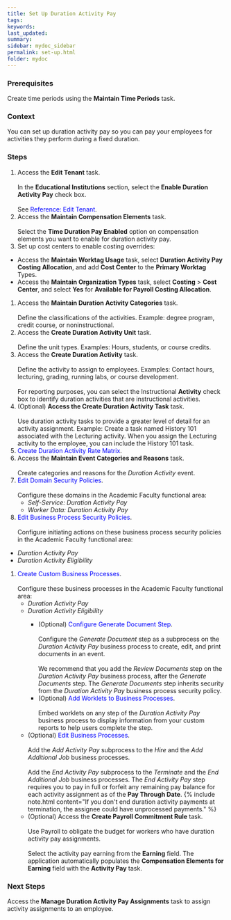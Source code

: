 ```yaml
---
title: Set Up Duration Activity Pay
tags:
keywords:
last_updated:
summary:
sidebar: mydoc_sidebar
permalink: set-up.html
folder: mydoc
---
```


### Prerequisites
Create time periods using the **Maintain Time Periods** task.

### Context
You can set up duration activity pay so you can pay your employees for activities they perform during a fixed duration.

### Steps
1.  Access the **Edit Tenant** task.<br/><br/>In the **Educational Institutions** section, select the **Enable Duration Activity Pay** check box.<br/><br/>See <span style="color: blue;">Reference: Edit Tenant</span>.
1.  Access the **Maintain Compensation Elements** task.<br/><br/>Select the **Time Duration Pay Enabled** option on compensation elements you want to enable for duration activity pay.
1.  Set up cost centers to enable costing overrides:
* Access the **Maintain Worktag Usage** task, select **Duration Activity Pay Costing Allocation**, and add **Cost Center** to the **Primary Worktag** Types.
* Access the **Maintain Organization Types** task, select **Costing** > **Cost Center**, and select **Yes** for **Available for Payroll Costing Allocation**.
1.  Access the **Maintain Duration Activity Categories** task.<br/><br/>Define the classifications of the activities. Example: degree program, credit course, or noninstructional.
1.  Access the **Create Duration Activity Unit** task.<br/><br/>Define the unit types. Examples: Hours, students, or course credits.
1.  Access the **Create Duration Activity** task.<br/><br/>Define the activity to assign to employees. Examples: Contact hours, lecturing, grading, running labs, or course development.<br/><br/>For reporting purposes, you can select the Instructional **Activity** check box to identify duration activities that are instructional activities.
1.  (Optional) **Access the Create Duration Activity Task** task.<br/><br/>Use duration activity tasks to provide a greater level of detail for an activity assignment. Example: Create a task named History 101 associated with the Lecturing activity. When you assign the Lecturing activity to the employee, you can include the History 101 task.
1.  <span style="color: blue;">Create Duration Activity Rate Matrix</span>.
1.  Access the **Maintain Event Categories and Reasons** task.<br/><br/>Create categories and reasons for the *Duration Activity* event.
1. <span style="color: blue;">Edit Domain Security Policies</span>.<br/><br/>Configure these domains in the Academic Faculty functional area:
    * *Self-Service: Duration Activity Pay*
    * *Worker Data: Duration Activity Pay*
1. <span style="color: blue;">Edit Business Process Security Policies</span>.<br/><br/>Configure initiating actions on these business process security policies in the Academic Faculty functional area:
* *Duration Activity Pay*
* *Duration Activity Eligibility*
1. <span style="color: blue;">Create Custom Business Processes</span>.<br/><br/>Configure these business processes in the Academic Faculty functional area:
    <ul>
    <li><i>Duration Activity Pay</i></li>
    <li><i>Duration Activity Eligibility</i></li>
    <ul><li> (Optional) <span style="color: blue;">Configure Generate Document Step</span>.<br/><br/>Configure the <i>Generate Document</i> step as a subprocess on the <i>Duration Activity Pay</i> business process to create, edit, and print documents in an event.<br/><br/>We recommend that you add the <i>Review Documents</i> step on the <i>Duration Activity Pay</i> business process, after the <i>Generate Documents</i> step. The <i>Generate Documents</i> step inherits security from the <i>Duration Activity Pay</i> business process security policy.</li>
    <li> (Optional) <span style="color: blue;">Add Worklets to Business Processes</span>.<br/><br/>Embed worklets on any step of the <i>Duration Activity Pay</i> business process to display information from your custom reports to help users complete the step.</li></ul>
1. (Optional) <span style="color: blue;">Edit Business Processes</span>.<br/><br/>Add the *Add Activity Pay* subprocess to the *Hire* and the *Add Additional Job* business processes.<br/><br/>Add the *End Activity Pay* subprocess to the *Terminate* and the *End Additional Job* business processes. The *End Activity Pay* step requires you to pay in full or forfeit any remaining pay balance for each activity assignment as of the **Pay Through Date**.
    {% include note.html content="If you don't end duration activity payments at termination, the assignee could have unprocessed payments." %}
1. (Optional) Access the **Create Payroll Commitment Rule** task.<br/><br/>Use Payroll to obligate the budget for workers who have duration activity pay assignments.<br/><br/>Select the activity pay earning from the **Earning** field. The application automatically populates the **Compensation Elements for Earning** field with the **Activity Pay** task.

### Next Steps
Access the **Manage Duration Activity Pay Assignments** task to assign activity assignments to an employee.

